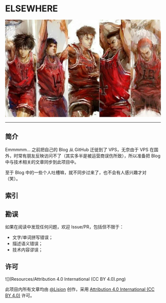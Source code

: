 # ELSEWHERE

![](Resources/SD.jpg)

---

## 简介

Emmmmm... 之前把自己的 Blog 从 GitHub 迁徙到了 VPS，无奈由于 VPS 在国外，时常有朋友反映访问不了（其实多半是被运营商误伤所致），所以准备把 Blog 中与技术相关的文章同步到此项目中。

至于 Blog 中的一些个人吐槽嘛，就不同步过来了，也不会有人感兴趣才对（笑）。

## 索引

## 勘误

如果在阅读中发现任何问题，欢迎 Issue/PR，包括但不限于：

- 文字/单词拼写错误；
- 描述语义错误；
- 技术内容谬误；

## 许可

![](Resources/Attribution 4.0 International (CC BY 4.0).png)

此项目内所有文章均由 [@Lision](https://weibo.com/lisioncode) 创作，采用 [Attribution 4.0 International (CC BY 4.0)](https://creativecommons.org/licenses/by/4.0/) 许可。